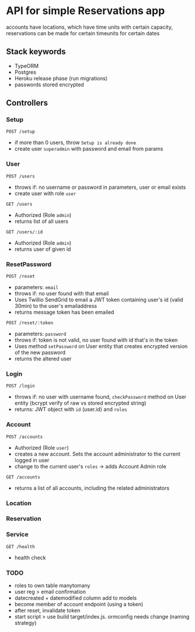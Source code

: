 # API for simple Reservations app
accounts have locations, which have time units with certain capacity, reservations can be made for certain timeunits for certain dates

## Stack keywords
- TypeORM
- Postgres
- Heroku release phase (run migrations)
- passwords stored encrypted


## Controllers

### Setup
`POST /setup` 
- if more than 0 users, throw `Setup is already done`
- create user `superadmin` with password and email from params

### User
`POST /users` 
- throws if: no username or password in parameters, user or email exists
- create user with role `user`

`GET /users`
- Authorized (Role `admin`)
- returns list of all users

`GET /users/:id`
- Authorized (Role `admin`)
- returns user of given id

### ResetPassword
`POST /reset`
- parameters: `email`
- throws if: no user found with that email
- Uses Twillio SendGrid to email a JWT token containing user's id (valid 30min) to the user's emailaddress
- returns message token has been emailed

`POST /reset/:token`
- parameters: `password`
- throws if: token is not valid, no user found with id that's in the token
- Uses method `setPassword` on User entity that creates encrypted version of the new password
- returns the altered user 

### Login
`POST /login`
- throws if: no user with username found, `checkPassword` method on User entity (bcrypt verify of raw vs stored encrypted string)
- returns: JWT object with `id` (user.id) and `roles`

### Account
`POST /accounts` 
- Authorized (Role `user`)
- creates a new account. Sets the account administrator to the current logged in user
- change to the current user's `roles` -> adds Account Admin role

`GET /accounts`
- returns a list of all accounts, including the related administrators

### Location

### Reservation

### Service
`GET /health`
- health check

### TODO

- roles to own table manytomany
- user reg > email confirmation
- datecreated + datemodified column add to models
- become member of account endpoint (using a token)
- after reset, invalidate token
- start script > use build target/index.js. ormconfig needs change (naming strategy)
